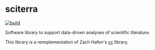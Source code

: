 # sciterra

[![build](https://github.com/nathimel/sciterra/actions/workflows/build.yml/badge.svg)](https://github.com/nathimel/sciterra/actions/workflows/build.yml)

Software library to support data-driven analyses of scientific literature.

This library is a reimplementation of Zach Hafen's [cc](https://github.com/zhafen/cc) library.
